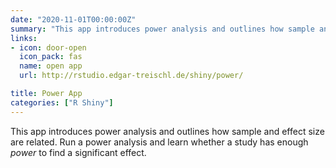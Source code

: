```yaml
---
date: "2020-11-01T00:00:00Z"
summary: "This app introduces power analysis and outlines how sample and effect size are related. Run a ..."
links:
- icon: door-open
  icon_pack: fas
  name: open app
  url: http://rstudio.edgar-treischl.de/shiny/power/

title: Power App
categories: ["R Shiny"]
---
```



This app introduces power analysis and outlines how sample and effect size are related. Run a power analysis and learn whether a study has enough *power* to find a significant effect.

